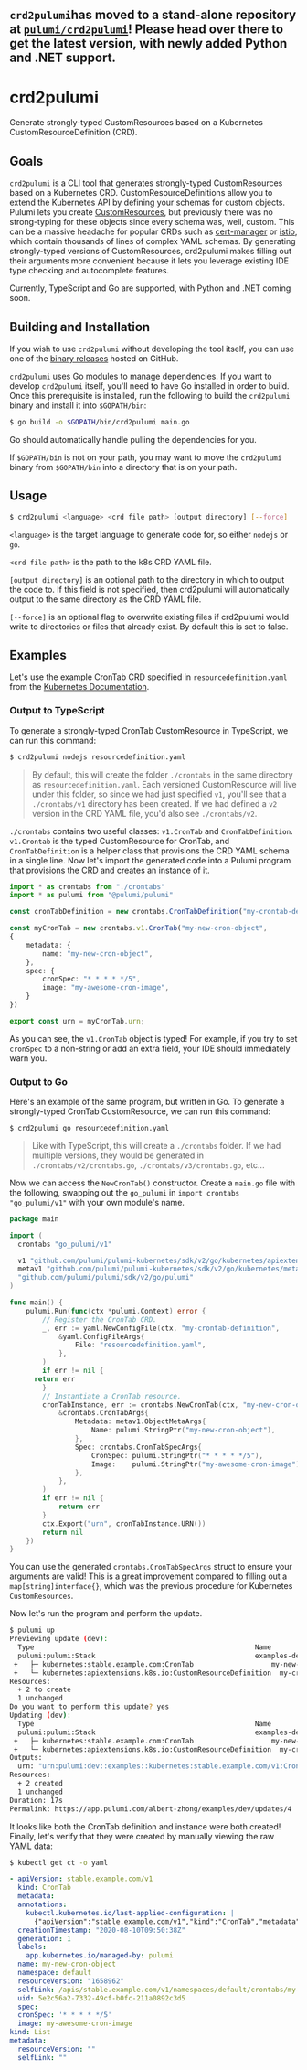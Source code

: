 ## `crd2pulumi`has moved to a stand-alone repository at [`pulumi/crd2pulumi`](https://github.com/pulumi/crd2pulumi)! Please head over there to get the latest version, with newly added Python and .NET support.

# crd2pulumi

Generate strongly-typed CustomResources based on a Kubernetes CustomResourceDefinition (CRD).

## Goals

`crd2pulumi` is a CLI tool that generates strongly-typed CustomResources based on a Kubernetes CRD. CustomResourceDefinitions allow you to extend the Kubernetes API by defining your schemas for custom objects. Pulumi lets you create [CustomResources](https://www.pulumi.com/docs/reference/pkg/kubernetes/apiextensions/customresource/), but previously there was no strong-typing for these objects since every schema was, well, custom. This can be a massive headache for popular CRDs such as [cert-manager](https://github.com/jetstack/cert-manager/tree/master/deploy/crds) or [istio](https://github.com/istio/istio/tree/0321da58ca86fc786fb03a68afd29d082477e4f2/manifests/charts/base/crds), which contain thousands of lines of complex YAML schemas. By generating strongly-typed versions of CustomResources, crd2pulumi makes filling out their arguments more convenient because it lets you leverage existing IDE type checking and autocomplete features.

Currently, TypeScript and Go are supported, with Python and .NET coming soon.

## Building and Installation

If you wish to use `crd2pulumi` without developing the tool itself, you can use one of the [binary releases](https://github.com/pulumi/pulumi-kubernetes/releases/tag/crd2pulumi/v1.0.0) hosted on GitHub.

`crd2pulumi` uses Go modules to manage dependencies. If you want to develop `crd2pulumi` itself, you'll need to have Go installed in order to build. Once this prerequisite is installed, run the following to build the `crd2pulumi` binary and install it into `$GOPATH/bin`:

```bash
$ go build -o $GOPATH/bin/crd2pulumi main.go
```

Go should automatically handle pulling the dependencies for you.

If `$GOPATH/bin` is not on your path, you may want to move the `crd2pulumi` binary from `$GOPATH/bin` into a directory that is on your path.

## Usage

```bash
$ crd2pulumi <language> <crd file path> [output directory] [--force]
```

`<language>` is the target language to generate code for, so either `nodejs` or `go`.

`<crd file path>` is the path to the k8s CRD YAML file.

`[output directory]` is an optional path to the directory in which to output the
code to. If this field is not specified, then crd2pulumi will automatically output
to the same directory as the CRD YAML file.

`[--force]` is an optional flag to overwrite existing files if crd2pulumi would
write to directories or files that already exist. By default this is set to false.

## Examples

Let's use the example CronTab CRD specified in `resourcedefinition.yaml` from the [Kubernetes Documentation](https://kubernetes.io/docs/tasks/extend-kubernetes/custom-resources/custom-resource-definitions/). 

### Output to TypeScript

To generate a strongly-typed CronTab CustomResource in TypeScript, we can run this command:

```bash
$ crd2pulumi nodejs resourcedefinition.yaml
```

> By default, this will create the folder `./crontabs` in the same directory as `resourcedefinition.yaml`. Each versioned CustomResource will live under this folder, so since we had just specified `v1`, you'll see that a `./crontabs/v1` directory has been created. If we had defined a `v2` version in the CRD YAML file, you'd also see `./crontabs/v2`.

`./crontabs` contains two useful classes: `v1.CronTab` and `CronTabDefinition`. `v1.Crontab` is the typed CustomResource for CronTab, and `CronTabDefinition` is a helper class that provisions the CRD YAML schema in a single line. Now let's import the generated code into a Pulumi program that provisions the CRD and creates an instance of it.

```typescript
import * as crontabs from "./crontabs"
import * as pulumi from "@pulumi/pulumi"

const cronTabDefinition = new crontabs.CronTabDefinition("my-crontab-definition")

const myCronTab = new crontabs.v1.CronTab("my-new-cron-object",
{
    metadata: {
        name: "my-new-cron-object",
    },
    spec: {
        cronSpec: "* * * * */5",
        image: "my-awesome-cron-image",
    }
})

export const urn = myCronTab.urn;
```

As you can see, the `v1.CronTab` object is typed! For example, if you try to set
`cronSpec` to a non-string or add an extra field, your IDE should immediately warn you.

### Output to Go

Here's an example of the same program, but written in Go. To generate a strongly-typed CronTab CustomResource, we can run this command:

```bash
$ crd2pulumi go resourcedefinition.yaml
```

> Like with TypeScript, this will create a `./crontabs` folder. If we had multiple versions, they would be generated in `./crontabs/v2/crontabs.go`, `./crontabs/v3/crontabs.go`, etc...

Now we can access the `NewCronTab()` constructor. Create a `main.go` file with the following, swapping out the `go_pulumi` in `import crontabs "go_pulumi/v1"` with your own module's name.

```go
package main

import (
  crontabs "go_pulumi/v1"

  v1 "github.com/pulumi/pulumi-kubernetes/sdk/v2/go/kubernetes/apiextensions/v1"
  metav1 "github.com/pulumi/pulumi-kubernetes/sdk/v2/go/kubernetes/meta/v1"
  "github.com/pulumi/pulumi/sdk/v2/go/pulumi"
)

func main() {
	pulumi.Run(func(ctx *pulumi.Context) error {
		// Register the CronTab CRD.
		_, err := yaml.NewConfigFile(ctx, "my-crontab-definition",
			&yaml.ConfigFileArgs{
				File: "resourcedefinition.yaml",
			},
		)
		if err != nil {
      return err
		}
		// Instantiate a CronTab resource.
		cronTabInstance, err := crontabs.NewCronTab(ctx, "my-new-cron-object",
			&crontabs.CronTabArgs{
				Metadata: metav1.ObjectMetaArgs{
					Name: pulumi.StringPtr("my-new-cron-object"),
				},
				Spec: crontabs.CronTabSpecArgs{
					CronSpec: pulumi.StringPtr("* * * * */5"),
					Image:    pulumi.StringPtr("my-awesome-cron-image"),
				},
			},
		)
		if err != nil {
			return err
		}
		ctx.Export("urn", cronTabInstance.URN())
		return nil
	})
}
```

You can use the generated `crontabs.CronTabSpecArgs` struct to ensure your arguments are valid! This is a great improvement compared to filling out a `map[string]interface{}`, which was the previous procedure for Kubernetes `CustomResources`.

Now let's run the program and perform the update.

```bash
$ pulumi up
Previewing update (dev):
  Type                                                      Name                Plan
  pulumi:pulumi:Stack                                       examples-dev
 +   ├─ kubernetes:stable.example.com:CronTab                   my-new-cron-object  create
 +   └─ kubernetes:apiextensions.k8s.io:CustomResourceDefinition  my-crontab-definition  create
Resources:
  + 2 to create
  1 unchanged
Do you want to perform this update? yes
Updating (dev):
  Type                                                      Name                Status
  pulumi:pulumi:Stack                                       examples-dev
 +   ├─ kubernetes:stable.example.com:CronTab                   my-new-cron-object  created
 +   └─ kubernetes:apiextensions.k8s.io:CustomResourceDefinition  my-crontab-definition  created
Outputs:
  urn: "urn:pulumi:dev::examples::kubernetes:stable.example.com/v1:CronTab::my-new-cron-object"
Resources:
  + 2 created
  1 unchanged
Duration: 17s
Permalink: https://app.pulumi.com/albert-zhong/examples/dev/updates/4
```

It looks like both the CronTab definition and instance were both created! Finally, let's verify that they were created
by manually viewing the raw YAML data:

```bash
$ kubectl get ct -o yaml
```

```yaml
- apiVersion: stable.example.com/v1
  kind: CronTab
  metadata:
  annotations:
    kubectl.kubernetes.io/last-applied-configuration: |
      {"apiVersion":"stable.example.com/v1","kind":"CronTab","metadata":{"labels":{"app.kubernetes.io/managed-by":"pulumi"},"name":"my-new-cron-object"},"spec":{"cronSpec":"* * * * */5","image":"my-awesome-cron-image"}}
  creationTimestamp: "2020-08-10T09:50:38Z"
  generation: 1
  labels:
    app.kubernetes.io/managed-by: pulumi
  name: my-new-cron-object
  namespace: default
  resourceVersion: "1658962"
  selfLink: /apis/stable.example.com/v1/namespaces/default/crontabs/my-new-cron-object
  uid: 5e2c56a2-7332-49cf-b0fc-211a0892c3d5
  spec:
  cronSpec: '* * * * */5'
  image: my-awesome-cron-image
kind: List
metadata:
  resourceVersion: ""
  selfLink: ""
```
